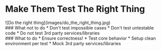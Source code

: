 # Make Them Test The Right Thing
<div class="left" markdown="1">
  ![Do the right thing](images/do_the_right_thing.jpg)
</div>
<div class="right" markdown="1">
### What not to do
* Don't test impossible cases
* Don't test untestable code
* Do not test 3rd party services/libraries
<br />
### What to do
* Ensure correctness!
* Test core behavior
* Setup clean environment per test
* Mock 3rd party services/libraries
</div>

